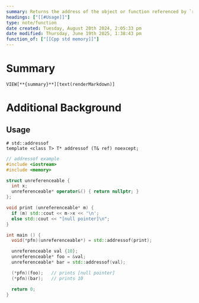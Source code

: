 ```yaml
---
summary: Returns the address of the object or function referenced by `ref`
headings: ["[[#Usage]]"]
type: note/function
date created: Tuesday, August 20th 2024, 2:05:33 pm
date modified: Thursday, June 19th 2025, 1:38:43 pm
function_of: ["[[Cpp std memory]]"]
---
```


# Summary
`VIEW[**{summary}**][text(renderMarkdown)]`

# Additional Background
## Usage

```
# std::addressof
template <class T> T* addressof (T& ref) noexcept;
```

```cpp
// addressof example
#include <iostream>
#include <memory>

struct unreferenceable {
  int x;
  unreferenceable* operator&() { return nullptr; }
};

void print (unreferenceable* m) {
  if (m) std::cout << m->x << '\n';
  else std::cout << "[null pointer]\n";
}

int main () {
  void(*pfn)(unreferenceable*) = std::addressof(print);

  unreferenceable val {10};
  unreferenceable* foo = &val;
  unreferenceable* bar = std::addressof(val);

  (*pfn)(foo);   // prints [null pointer]
  (*pfn)(bar);   // prints 10

  return 0;
}
```